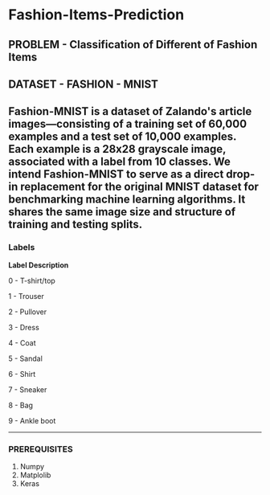# Fashion-Items-Prediction
## PROBLEM - Classification of Different of Fashion Items

## DATASET - FASHION - MNIST
Fashion-MNIST is a dataset of Zalando's article images—consisting of a training set of 60,000 examples and a test set of 10,000 examples. Each example is a 28x28 grayscale image, associated with a label from 10 classes. We intend Fashion-MNIST to serve as a direct drop-in replacement for the original MNIST dataset for benchmarking machine learning algorithms. It shares the same image size and structure of training and testing splits.
----------------------------------------------------------------------------------------------------------------------------------------------------------------------------------
### Labels
**Label	Description**

  0 -	T-shirt/top
  
  1 -	Trouser
  
  2 -	Pullover
  
  3 -	Dress
  
  4	- Coat
  
  5 -	Sandal
  
  6	- Shirt
  
  7	- Sneaker
  
  8	- Bag
  
  9	- Ankle boot
 
---------------------------------------------------------------------------------------------------------------------------------------------------------------------------------
### PREREQUISITES
1. Numpy
2. Matplolib
3. Keras
